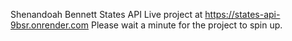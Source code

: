 Shenandoah Bennett States API
Live project at https://states-api-9bsr.onrender.com
Please wait a minute for the project to spin up.
